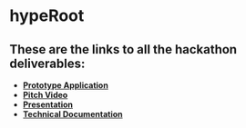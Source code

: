 # hypeRoot

## These are the links to all the hackathon deliverables:
- [**Prototype Application**](https://hyperoot.blurrys.in/)
- [**Pitch Video**](https://youtu.be/DYeGJa73xVM)
- [**Presentation**](https://github.com/BlurryFace04/bitcoin-scaling-hackathon/blob/main/hypeRoot-hackathon-submission/hypeRoot-Presentation)
- [**Technical Documentation**](https://github.com/BlurryFace04/bitcoin-scaling-hackathon/blob/main/hypeRoot-hackathon-submission/hypeRoot-Project-Documentation.pdf)
